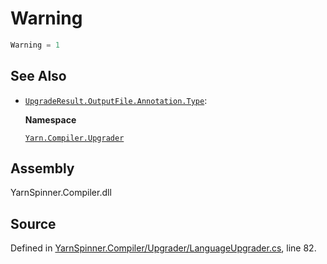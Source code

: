 # Warning

```csharp
Warning = 1
```

## See Also

* [`UpgradeResult.OutputFile.Annotation.Type`](./): 

  **Namespace**

  [`Yarn.Compiler.Upgrader`](../)

## Assembly

YarnSpinner.Compiler.dll

## Source

Defined in [YarnSpinner.Compiler/Upgrader/LanguageUpgrader.cs](https://github.com/YarnSpinnerTool/YarnSpinner//blob/develop/YarnSpinner.Compiler/Upgrader/LanguageUpgrader.cs#L82), line 82.

